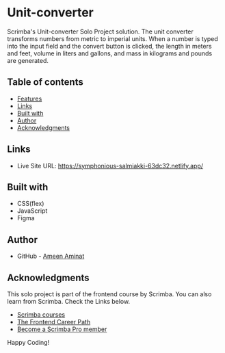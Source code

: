 # Unit-converter
 
Scrimba's Unit-converter Solo Project solution. The unit converter transforms numbers from metric to imperial units. When a number is typed into the input field and the convert button is clicked, the length in meters and feet, volume in liters and gallons, and mass in kilograms and pounds are generated.


## Table of contents

- [Features](#features)
- [Links](#links)
- [Built with](#built-with)
- [Author](#author)
- [Acknowledgments](#acknowledgments)



## Links

- Live Site URL: https://symphonious-salmiakki-63dc32.netlify.app/



## Built with

- CSS(flex)
- JavaScript
- Figma



## Author

- GitHub - [Ameen Aminat](https://github.com/Ameenaminah)

## Acknowledgments

This solo project is part of the frontend course by Scrimba. 
You can also learn from Scrimba. Check the Links below.

- [Scrimba courses](https://scrimba.com/allcourses)
- [The Frontend Career Path](https://scrimba.com/learn/frontend)
- [Become a Scrimba Pro member](https://scrimba.com/pricing)

Happy Coding!
